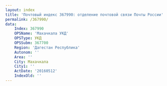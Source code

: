 ```yaml
---
layout: index
title: 'Почтовый индекс 367990: отделение почтовой связи Почты России'
permalink: /367990/
data:
    Index: 367990
    OPSName: 'Махачкала УКД'
    OPSType: УКД
    OPSSubm: 367700
    Region: 'Дагестан Республика'
    Autonom: ''
    Area: ''
    City: Махачкала
    City1: ''
    ActDate: '20160512'
    IndexOld: ''
---
```

